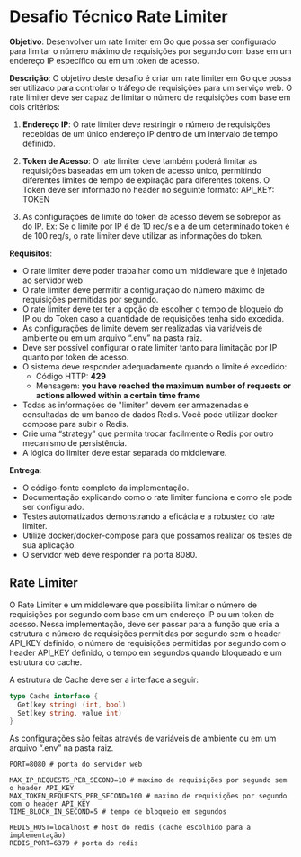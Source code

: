 # Desafio Técnico Rate Limiter

**Objetivo**: Desenvolver um rate limiter em Go que possa ser configurado para limitar o número máximo de requisições por segundo com base em um endereço IP específico ou em um token de acesso.

**Descrição**: O objetivo deste desafio é criar um rate limiter em Go que possa ser utilizado para controlar o tráfego de requisições para um serviço web. O rate limiter deve ser capaz de limitar o número de requisições com base em dois critérios:

1. **Endereço IP**: O rate limiter deve restringir o número de requisições recebidas de um único endereço IP dentro de um intervalo de tempo definido.

2. **Token de Acesso**: O rate limiter deve também poderá limitar as requisições baseadas em um token de acesso único, permitindo diferentes limites de tempo de expiração para diferentes tokens. O Token deve ser informado no header no seguinte formato:
   API_KEY: TOKEN
3. As configurações de limite do token de acesso devem se sobrepor as do IP. Ex: Se o limite por IP é de 10 req/s e a de um determinado token é de 100 req/s, o rate limiter deve utilizar as informações do token.

**Requisitos**:

- O rate limiter deve poder trabalhar como um middleware que é injetado ao servidor web
- O rate limiter deve permitir a configuração do número máximo de requisições permitidas por segundo.
- O rate limiter deve ter ter a opção de escolher o tempo de bloqueio do IP ou do Token caso a quantidade de requisições tenha sido excedida.
- As configurações de limite devem ser realizadas via variáveis de ambiente ou em um arquivo “.env” na pasta raiz.
- Deve ser possível configurar o rate limiter tanto para limitação por IP quanto por token de acesso.
- O sistema deve responder adequadamente quando o limite é excedido:
  - Código HTTP: **429**
  - Mensagem: **you have reached the maximum number of requests or actions allowed within a certain time frame**
- Todas as informações de "limiter” devem ser armazenadas e consultadas de um banco de dados Redis. Você pode utilizar docker-compose para subir o Redis.
- Crie uma “strategy” que permita trocar facilmente o Redis por outro mecanismo de persistência.
- A lógica do limiter deve estar separada do middleware.

**Entrega**:

- O código-fonte completo da implementação.
- Documentação explicando como o rate limiter funciona e como ele pode ser configurado.
- Testes automatizados demonstrando a eficácia e a robustez do rate limiter.
- Utilize docker/docker-compose para que possamos realizar os testes de sua aplicação.
- O servidor web deve responder na porta 8080.

## Rate Limiter

O Rate Limiter e um middleware que possibilita limitar o número de requisições por segundo com base em um endereço IP ou um token de acesso.
Nessa implementação, deve ser passar para a função que cria a estrutura o número de requisições permitidas por segundo sem o header API_KEY definido, o número de requisições permitidas por segundo com o header API_KEY definido, o tempo em segundos quando bloqueado e um estrutura do cache.

A estrutura de Cache deve ser a interface a seguir:

```go
type Cache interface {
  Get(key string) (int, bool)
  Set(key string, value int)
}
```

As configurações são feitas através de variáveis de ambiente ou em um arquivo “.env” na pasta raiz.

```env
PORT=8080 # porta do servidor web

MAX_IP_REQUESTS_PER_SECOND=10 # maximo de requisições por segundo sem o header API_KEY
MAX_TOKEN_REQUESTS_PER_SECOND=100 # maximo de requisições por segundo com o header API_KEY
TIME_BLOCK_IN_SECOND=5 # tempo de bloqueio em segundos

REDIS_HOST=localhost # host do redis (cache escolhido para a implementação)
REDIS_PORT=6379 # porta do redis
```
